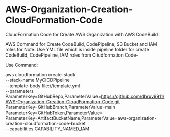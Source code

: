 # AWS-Organization-Creation-CloudFormation-Code
CloudFormation Code for Create AWS Organization with AWS CodeBuild



AWS Command for Create CodeBuild, CodePipeline, S3 Bucket and IAM roles for 
Note: Use YML file which is inside pipeline folder for create CodeBuild, CodePipeline, IAM roles from Cliudformation Code-

Use Command:



aws cloudformation create-stack \
  --stack-name MyCICDPipeline \
  --template-body file://template.yml \
  --parameters \
      ParameterKey=GitHubRepo,ParameterValue=https://github.com/dhruv9911/AWS-Organization-Creation-CloudFormation-Code.git \
      ParameterKey=GitHubBranch,ParameterValue=main \
      ParameterKey=GitHubToken,ParameterValue=<GitHub Token> \
      ParameterKey=ArtifactBucketName,ParameterValue=aws-organization-creation-cloudformation-code-bucket \
  --capabilities CAPABILITY_NAMED_IAM
